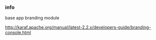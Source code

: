 <!--

    Copyright (C) 2011-2013 Barchart, Inc. <http://www.barchart.com/>

    All rights reserved. Licensed under the OSI BSD License.

    http://www.opensource.org/licenses/bsd-license.php

-->
### info

base app branding module

http://karaf.apache.org/manual/latest-2.2.x/developers-guide/branding-console.html

